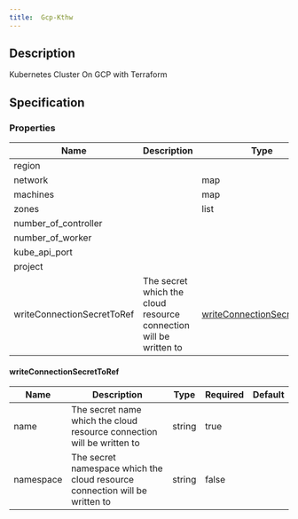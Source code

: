 ```yaml
---
title:  Gcp-Kthw
---
```


## Description

Kubernetes Cluster On GCP with Terraform

## Specification


### Properties

 Name | Description | Type | Required | Default 
 ------------ | ------------- | ------------- | ------------- | ------------- 
 region |  |  | false |  
 network |  | map | false |  
 machines |  | map | false |  
 zones |  | list | false |  
 number_of_controller |  |  | false |  
 number_of_worker |  |  | false |  
 kube_api_port |  |  | false |  
 project |  |  | false |  
 writeConnectionSecretToRef | The secret which the cloud resource connection will be written to | [writeConnectionSecretToRef](#writeConnectionSecretToRef) | false |  


#### writeConnectionSecretToRef

 Name | Description | Type | Required | Default 
 ------------ | ------------- | ------------- | ------------- | ------------- 
 name | The secret name which the cloud resource connection will be written to | string | true |  
 namespace | The secret namespace which the cloud resource connection will be written to | string | false |  
